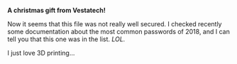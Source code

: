 <b>A christmas gift from Vestatech!</b>

Now it seems that this file was not really well secured. I checked recently some documentation about the most common passwords of 2018, and I can tell you that this one was in the list. _LOL._

I just love 3D printing...

